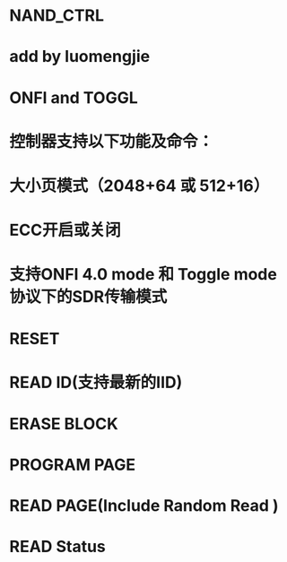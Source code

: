 # NAND_CTRL
# add by luomengjie
# ONFI and TOGGL
# 控制器支持以下功能及命令：
# 大小页模式（2048+64 或 512+16）
# ECC开启或关闭
# 支持ONFI 4.0 mode 和 Toggle mode协议下的SDR传输模式
# RESET
# READ ID(支持最新的IID)
# ERASE BLOCK
# PROGRAM PAGE
# READ PAGE(Include Random Read )
# READ Status

